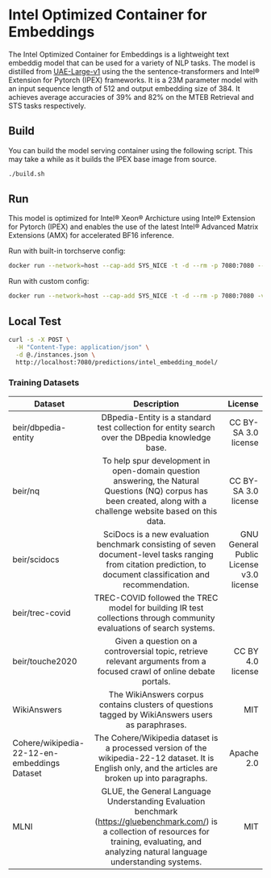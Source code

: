 # Intel Optimized Container for Embeddings
The Intel Optimized Container for Embeddings is a lightweight text embeddig model that can be used for a variety of NLP tasks. The model is distilled from [UAE-Large-v1](https://huggingface.co/WhereIsAI/UAE-Large-V1) using the the sentence-transformers and Intel&reg; Extension for Pytorch (IPEX) frameworks. It is a 23M parameter model with an input sequence length of 512 and output embedding size of 384. It achieves average accuracies of 39% and 82% on the MTEB Retrieval and STS tasks respectively.

## Build
You can build the model serving container using the following script. This may take a while as it builds the IPEX base image from source.
```bash
./build.sh
```
## Run
This model is optimized for Intel&reg; Xeon&reg; Archicture using Intel&reg; Extension for Pytorch (IPEX) and enables the use of the latest Intel&reg; Advanced Matrix Extensions (AMX) for accelerated BF16 inference.

Run with built-in torchserve config:
```bash
docker run --network=host --cap-add SYS_NICE -t -d --rm -p 7080:7080 --name=local_model intel-text-embedding:latest

```

Run with custom config:
```bash
docker run --network=host --cap-add SYS_NICE -t -d --rm -p 7080:7080 -v ./config.properties:/home/ubuntu/config.properties --name=local_model intel-text-embedding:latest
```

## Local Test
```bash
curl -s -X POST \
  -H "Content-Type: application/json" \
  -d @./instances.json \
  http://localhost:7080/predictions/intel_embedding_model/
```

### Training Datasets

| Dataset       | Description           | License  |
| ------------- |:-------------:| -----:|
| beir/dbpedia-entity      | DBpedia-Entity is a standard test collection for entity search over the DBpedia knowledge base.  | CC BY-SA 3.0 license |
| beir/nq      | To help spur development in open-domain question answering, the Natural Questions (NQ) corpus has been created, along with a challenge website based on this data.       |   CC BY-SA 3.0 license |
| beir/scidocs | SciDocs is a new evaluation benchmark consisting of seven document-level tasks ranging from citation prediction, to document classification and recommendation.       |    GNU General Public License v3.0 license  |
| beir/trec-covid | TREC-COVID followed the TREC model for building IR test collections through community evaluations of search systems.       |     |
| beir/touche2020 | Given a question on a controversial topic, retrieve relevant arguments from a focused crawl of online debate portals.      |    CC BY 4.0 license  |
| WikiAnswers | The WikiAnswers corpus contains clusters of questions tagged by WikiAnswers users as paraphrases.       |    MIT |
| Cohere/wikipedia-22-12-en-embeddings Dataset  | The Cohere/Wikipedia dataset is a processed version of the wikipedia-22-12 dataset. It is English only, and the articles are broken up into paragraphs.       |    Apache 2.0  |
| MLNI  | GLUE, the General Language Understanding Evaluation benchmark (https://gluebenchmark.com/) is a collection of resources for training, evaluating, and analyzing natural language understanding systems.       |    MIT |
